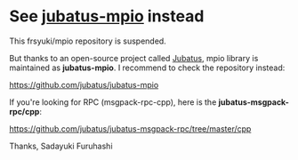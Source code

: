 # See [jubatus-mpio](https://github.com/jubatus/jubatus-mpio) instead

This frsyuki/mpio repository is suspended.

But thanks to an open-source project called [Jubatus](http://jubat.us/en/), mpio library is maintained as **jubatus-mpio**.
I recommend to check the repository instead:

https://github.com/jubatus/jubatus-mpio

If you're looking for RPC (msgpack-rpc-cpp), here is the **jubatus-msgpack-rpc/cpp**:

https://github.com/jubatus/jubatus-msgpack-rpc/tree/master/cpp

Thanks, Sadayuki Furuhashi
